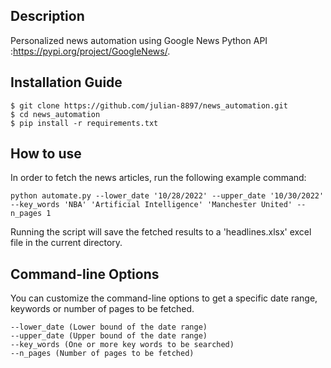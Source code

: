 ## Description

Personalized news automation using Google News Python API :https://pypi.org/project/GoogleNews/.

## Installation Guide

```
$ git clone https://github.com/julian-8897/news_automation.git
$ cd news_automation
$ pip install -r requirements.txt
```

## How to use

In order to fetch the news articles, run the following example command:

```
python automate.py --lower_date '10/28/2022' --upper_date '10/30/2022' --key_words 'NBA' 'Artificial Intelligence' 'Manchester United' --n_pages 1
```

Running the script will save the fetched results to a 'headlines.xlsx' excel file in the current directory.

## Command-line Options

You can customize the command-line options to get a specific date range, keywords or number of pages to be fetched.

```
--lower_date (Lower bound of the date range)
--upper_date (Upper bound of the date range)
--key_words (One or more key words to be searched)
--n_pages (Number of pages to be fetched)
```
